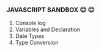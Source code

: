 ### JAVASCRIPT SANDBOX :blush: :blush:

1. Console log
2. Variables and Declaration
3. Date Types
4. Type Conversion

